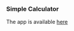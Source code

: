 ### Simple Calculator

The app is available [here](https://katongole-isaac.github.io/calculator, "https://katongole-isaac.github.io/calculator/")
